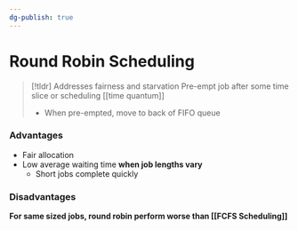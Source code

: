 ```yaml
---
dg-publish: true
---
```

# Round Robin Scheduling

> [!tldr] Addresses fairness and starvation
> Pre-empt job after some time slice or scheduling [[time quantum]]
> * When pre-empted, move to back of FIFO queue

### Advantages
* Fair allocation
* Low average waiting time **when job lengths vary**
	* Short jobs complete quickly
### Disadvantages
**For same sized jobs, round robin perform worse than [[FCFS Scheduling]]**



